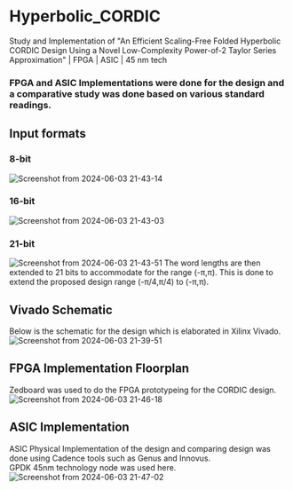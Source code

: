 # Hyperbolic_CORDIC
Study and Implementation of "An Efficient Scaling-Free Folded Hyperbolic CORDIC Design Using a Novel Low-Complexity Power-of-2 Taylor Series Approximation" | FPGA | ASIC | 45 nm tech

### FPGA and ASIC Implementations were done for the design and a comparative study was done based on various standard readings. 

## Input formats 
### 8-bit
![Screenshot from 2024-06-03 21-43-14](https://github.com/emillal/Hyperbolic_CORDIC/assets/38190245/7fc7c1b2-46cb-4427-94c7-90a940219eb1)
### 16-bit
![Screenshot from 2024-06-03 21-43-03](https://github.com/emillal/Hyperbolic_CORDIC/assets/38190245/0954d3dc-c279-4f25-83ce-c54b6f1d8d56)
### 21-bit
![Screenshot from 2024-06-03 21-43-51](https://github.com/emillal/Hyperbolic_CORDIC/assets/38190245/19ab380c-6447-4c02-a5e1-c621da6000cf)
The word lengths are then extended to 21 bits to accommodate for the range (-π,π). This is done to extend the proposed design range (-π/4,π/4) to (-π,π).



## Vivado Schematic
Below is the schematic for the design which is elaborated in Xilinx Vivado.<br />
![Screenshot from 2024-06-03 21-39-51](https://github.com/emillal/Hyperbolic_CORDIC/assets/38190245/ecfa7b61-4bb4-43bd-8ab8-05cc6b0e06d6)

## FPGA Implementation Floorplan

Zedboard was used to do the FPGA prototypeing for the CORDIC design.<br />
![Screenshot from 2024-06-03 21-46-18](https://github.com/emillal/Hyperbolic_CORDIC/assets/38190245/f54c9d40-8a33-4cf8-8cf9-a580f2481b60)

## ASIC Implementation

ASIC Physical Implementation of the design and comparing design was done using Cadence tools such as Genus and Innovus.<br />
GPDK 45nm technology node was used here.
![Screenshot from 2024-06-03 21-47-02](https://github.com/emillal/Hyperbolic_CORDIC/assets/38190245/769fc9ea-4514-4e10-8238-08f657c18ed3)
